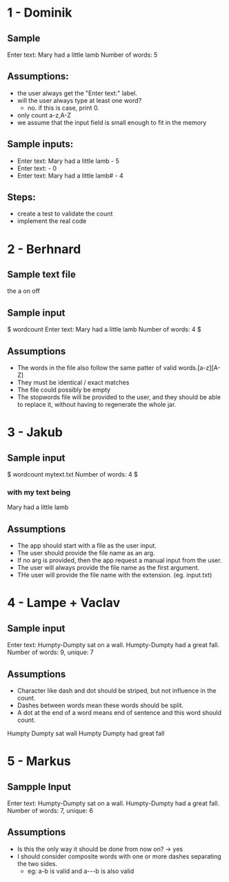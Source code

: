 # 1 - Dominik

## Sample
Enter text: Mary had a little lamb
Number of words: 5

## Assumptions:
- the user always get the "Enter text:" label.
- will the user always type at least one word? 
    - no. if this is case, print 0.
- only count a-z,A-Z
- we assume that the input field is small enough to fit in the memory

## Sample inputs:
- Enter text: Mary had a little lamb - 5
- Enter text:  - 0
- Enter text: Mary had a little lamb# - 4

## Steps:
- create a test to validate the count
- implement the real code

# 2 - Berhnard

## Sample text file
the
a
on
off

## Sample input
$ wordcount
Enter text: Mary had a little lamb
Number of words: 4
$

## Assumptions
- The words in the file also follow the same patter of valid words.[a-z][A-Z]
- They must be identical / exact matches
- The file could possibly be empty
- The stopwords file will be provided to the user, and they should be able to replace it, without having to 
  regenerate the whole jar.
  
# 3 - Jakub

## Sample input
$ wordcount mytext.txt
Number of words: 4
$

### with my text being
Mary had
a little
lamb

## Assumptions
- The app should start with a file as the user input.
- The user should provide the file name as an arg.
- If no arg is provided, then the app request a manual input from the user.
- The user will always provide the file name as the first argument.
- THe user will provide the file name with the extension. (eg. input.txt)

# 4 - Lampe + Vaclav

## Sample input
Enter text: Humpty-Dumpty sat on a wall. Humpty-Dumpty had a great fall.
Number of words: 9, unique: 7

## Assumptions
- Character like dash and dot should be striped, but not influence in the count.
- Dashes between words mean these words should be split.
- A dot at the end of a word means end of sentence and this word should count.

Humpty
Dumpty 
sat
wall
Humpty
Dumpty 
had
great 
fall

# 5 - Markus

## Sampple Input
Enter text: Humpty-Dumpty sat on a wall. Humpty-Dumpty had a great fall.
Number of words: 7, unique: 6

## Assumptions
- Is this the only way it should be done from now on? -> yes
- I should consider composite words with one or more dashes separating the two sides.
  - eg: a-b is valid and a---b is also valid
  